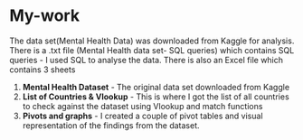 # My-work
The data set(Mental Health Data) was downloaded from Kaggle for analysis.
There is a .txt file (Mental Health data set- SQL queries) which contains SQL queries - I used SQL to analyse the data.
There is also an Excel file which contains 3 sheets
  1. **Mental Health Dataset** - The original data set downloaded from Kaggle
  2. **List of Countries & Vlookup** - This is where I got the list of all countries to check against the dataset using Vlookup and match functions
  3. **Pivots and graphs** - I created a couple of pivot tables and visual representation of the findings from the dataset.
